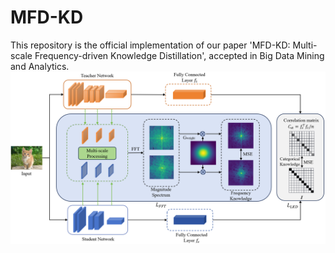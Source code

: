 # MFD-KD
This repository is the official implementation of our paper 'MFD-KD: Multi-scale Frequency-driven Knowledge Distillation', accepted in Big Data Mining and Analytics.
![MFD-KD](MFD-KD.png "The framework of our multi-scale frequency-driven knowledge distillation (MFD-KD)")
